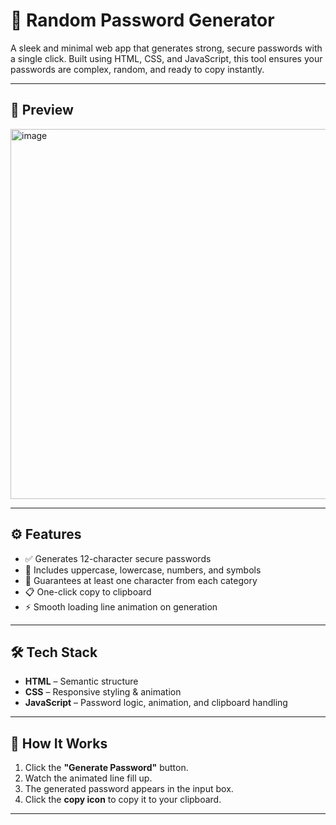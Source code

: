 # 🔐 Random Password Generator

A sleek and minimal web app that generates strong, secure passwords with a single click. Built using HTML, CSS, and JavaScript, this tool ensures your passwords are complex, random, and ready to copy instantly.

---
## 📸 Preview

<img width="838" height="592" alt="image" src="https://github.com/user-attachments/assets/dc1e7f10-77a6-4bff-be85-0d27d337c8ea" />

---

## ⚙️ Features

- ✅ Generates 12-character secure passwords
- 🔄 Includes uppercase, lowercase, numbers, and symbols
- 🎯 Guarantees at least one character from each category
- 📋 One-click copy to clipboard
- ⚡ Smooth loading line animation on generation

---

## 🛠️ Tech Stack

- **HTML** – Semantic structure  
- **CSS** – Responsive styling & animation  
- **JavaScript** – Password logic, animation, and clipboard handling

---

## 🚀 How It Works

1. Click the **"Generate Password"** button.
2. Watch the animated line fill up.
3. The generated password appears in the input box.
4. Click the **copy icon** to copy it to your clipboard.

---





